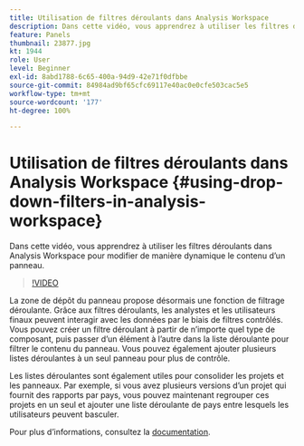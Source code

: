 ```yaml
---
title: Utilisation de filtres déroulants dans Analysis Workspace
description: Dans cette vidéo, vous apprendrez à utiliser les filtres déroulants dans Analysis Workspace pour modifier de manière dynamique le contenu d’un panneau.
feature: Panels
thumbnail: 23877.jpg
kt: 1944
role: User
level: Beginner
exl-id: 8abd1788-6c65-400a-94d9-42e71f0dfbbe
source-git-commit: 84984ad9bf65cfc69117e40ac0e0cfe503cac5e5
workflow-type: tm+mt
source-wordcount: '177'
ht-degree: 100%

---
```


# Utilisation de filtres déroulants dans Analysis Workspace {#using-drop-down-filters-in-analysis-workspace}

Dans cette vidéo, vous apprendrez à utiliser les filtres déroulants dans Analysis Workspace pour modifier de manière dynamique le contenu d’un panneau.

>[!VIDEO](https://video.tv.adobe.com/v/23877/?quality=12&learn=on)

La zone de dépôt du panneau propose désormais une fonction de filtrage déroulante. Grâce aux filtres déroulants, les analystes et les utilisateurs finaux peuvent interagir avec les données par le biais de filtres contrôlés. Vous pouvez créer un filtre déroulant à partir de n’importe quel type de composant, puis passer d’un élément à l’autre dans la liste déroulante pour filtrer le contenu du panneau. Vous pouvez également ajouter plusieurs listes déroulantes à un seul panneau pour plus de contrôle.

Les listes déroulantes sont également utiles pour consolider les projets et les panneaux. Par exemple, si vous avez plusieurs versions dʼun projet qui fournit des rapports par pays, vous pouvez maintenant regrouper ces projets en un seul et ajouter une liste déroulante de pays entre lesquels les utilisateurs peuvent basculer.

Pour plus d’informations, consultez la [documentation](https://experienceleague.adobe.com/docs/analytics/analyze/analysis-workspace/panels/panels.html?lang=fr).
